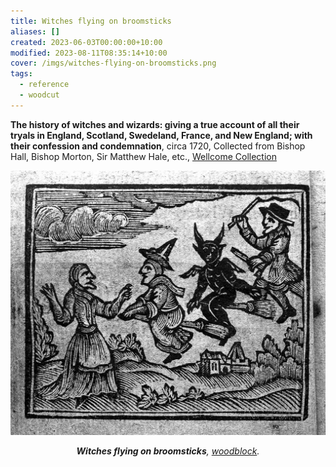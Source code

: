 ```yaml
---
title: Witches flying on broomsticks
aliases: []
created: 2023-06-03T00:00:00+10:00
modified: 2023-08-11T08:35:14+10:00
cover: /imgs/witches-flying-on-broomsticks.png
tags:
  - reference
  - woodcut
---
```


**The history of witches and wizards: giving a true account of all their tryals in England, Scotland, Swedeland, France, and New England; with their confession and condemnation**, circa 1720, Collected from Bishop Hall, Bishop Morton, Sir Matthew Hale, etc., [Wellcome Collection](https://wellcomecollection.org/works/abkab8tq/images?id=a3nuy2zq)

![Witches flying on broomsticks](imgs/witches-flying-on-broomsticks.png)
*<center>**Witches flying on broomsticks**, [woodblock](notes/woodblock).</center>*